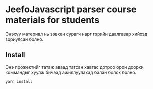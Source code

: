 # JeefoJavascript parser course materials for students
Энэхүү материал нь зөвхөн сурагч нарт гэрийн даалгавар хийхэд зориулсан болно.

## Install
Энэ прожектийг татаж аваад татсан хавтас дотроо орон доорхи коммандыг хуулж
бичээд ажиллуулахад бэлэн болох болно.

`yarn install`
